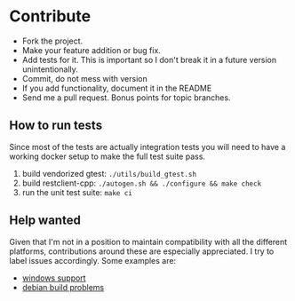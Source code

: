 # Contribute
- Fork the project.
- Make your feature addition or bug fix.
- Add tests for it. This is important so I don't break it in a future version
  unintentionally.
- Commit, do not mess with version
- If you add functionality, document it in the README
- Send me a pull request. Bonus points for topic branches.

## How to run tests

Since most of the tests are actually integration tests you will need to have a
working docker setup to make the full test suite pass.

1. build vendorized gtest: `./utils/build_gtest.sh`
2. build restclient-cpp: `./autogen.sh && ./configure && make check`
3. run the unit test suite: `make ci`

## Help wanted
Given that I'm not in a position to maintain compatibility with all the different
platforms, contributions around these are especially appreciated. I try to label
issues accordingly. Some examples are:
- [windows support](https://github.com/mrtazz/restclient-cpp/labels/windows)
- [debian build problems](https://github.com/mrtazz/restclient-cpp/labels/debian)
